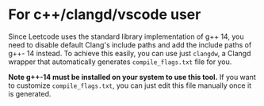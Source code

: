 # For c++/clangd/vscode user
Since Leetcode uses the standard library implementation of g++ 14, you need to disable default Clang's include paths and add the include paths of g++- 14 instead.
To achieve this easily, you can use just `clangdw`, a Clangd wrapper that automatically generates `compile_flags.txt` file for you.

**Note g++-14 must be installed on your system to use this tool.**
If you want to customize `compile_flags.txt`, you can just edit this file manually once it is generated.
